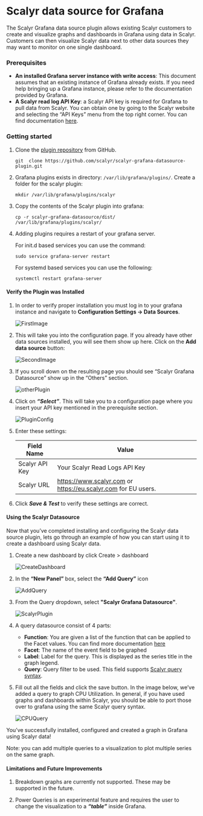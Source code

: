 # Scalyr data source for Grafana

The Scalyr Grafana data source plugin allows existing Scalyr customers to create and visualize graphs and dashboards in Grafana using data in Scalyr. Customers can then visualize Scalyr data next to other data sources they may want to monitor on one single dashboard. 

### Prerequisites
* **An installed Grafana server instance with write access**: This document assumes that an existing instance of Grafana already exists. If you need help bringing up a Grafana instance, please refer to the documentation provided by Grafana. 
* **A Scalyr read log API Key**: a Scalyr API key is required for Grafana to pull data from Scalyr. You can obtain one by going to the Scalyr website and selecting the “API Keys” menu from the top right corner. You can find documentation [here](https://www.scalyr.com/help/api#scalyr-api-keys).


### Getting started

1. Clone the [plugin repository](https://github.com/scalyr/scalyr-grafana-datasource) from GitHub.

	```
	git  clone https://github.com/scalyr/scalyr-grafana-datasource-plugin.git
	```
2. Grafana plugins exists in directory: `/var/lib/grafana/plugins/`. Create a folder for the scalyr plugin: 

	```
	mkdir /var/lib/grafana/plugins/scalyr 
	```

3. Copy the contents of the Scalyr plugin into grafana: 

	```
	cp -r scalyr-grafana-datasource/dist/ /var/lib/grafana/plugins/scalyr/
	```

4. Adding plugins requires a restart of your grafana server. 

	For init.d based services you can use the command: 
	
	```
	sudo service grafana-server restart
	```
	
	For systemd based services you can use the following: 
	
	```
	systemctl restart grafana-server
	```

#### Verify the Plugin was Installed 

1. In order to verify proper installation you must log in to your grafana instance and navigate to **Configuration Settings -> Data Sources**. 

	![FirstImage](images/ConfigDataSource.png)

2. This will take you into the configuration page. If you already have other data sources installed, you will see them show up here. Click on the **Add data source** button:

	![SecondImage](images/DataSoureConfig.png)

3. If you scroll down on the resulting page you should see “Scalyr Grafana Datasource” show up in the “Others” section. 

	![otherPlugin](images/OthersPlugin.png)


4. Click on ***“Select”***. This will take you to a configuration page where you insert your API key mentioned in the prerequisite section. 

	![PluginConfig](images/PluginConfig.png)

5. Enter these settings:

	|Field Name | Value|
	| --- | --- |
	|Scalyr API Key | Your Scalyr Read Logs API Key|
	|Scalyr URL | https://www.scalyr.com or https://eu.scalyr.com for EU users.|

6. Click ***Save & Test*** to verify these settings are correct. 

#### Using the Scalyr Datasource
Now that you’ve completed installing and configuring the Scalyr data source plugin, lets go through an example of how you can start using it to create a dashboard using Scalyr data. 

1. Create a new dashboard by click Create > dashboard

	![CreateDashboard](images/CreateDashboard.png)

2. In the **“New Panel”** box, select the **“Add Query”** icon

	![AddQuery](images/AddQuery.png)


3. From the Query dropdown, select **"Scalyr Grafana Datasource"**.

	![ScalyrPlugin](images/ScalyrPlugin.png)

4. A query datasource consist of 4 parts: 
    * **Function**: You are given a list of the function that can be applied to the Facet values. You can find more documentation [here](https://www.scalyr.com/help/dashboards#graphFunctions)
    * **Facet**: The name of the event field to be graphed
    * **Label**: Label for the query. This is displayed as the series title in the graph legend.
    * **Query**: Query filter to be used. This field supports [Scalyr query syntax](https://www.scalyr.com/help/query-language).


5. Fill out all the fields and click the save button. In the image below, we’ve added a query to graph CPU Utilization. In general, if you have used graphs and dashboards within Scalyr, you should be able to port those over to grafana using the same Scalyr query syntax. 


	![CPUQuery](images/CPUQuery.png)
	
You’ve successfully installed, configured and created a graph in Grafana using Scalyr data! 

Note: you can add multiple queries to a visualization to plot multiple series on the same graph.


#### Limitations and Future Improvements

1. Breakdown graphs are currently not supported. These may be supported in the future. 

2. Power Queries is an experimental feature and requires the user to change the visualization to a ***“table”*** inside Grafana. 

